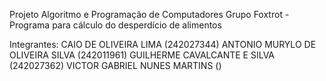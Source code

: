 Projeto Algoritmo e Programação de Computadores 
Grupo Foxtrot - Programa para cálculo do desperdício de alimentos

Integrantes:
CAIO DE OLIVEIRA LIMA (242027344)
ANTONIO MURYLO DE OLIVEIRA SILVA (242011961) 
GUILHERME CAVALCANTE E SILVA (242027362)
VICTOR GABRIEL NUNES MARTINS () 
